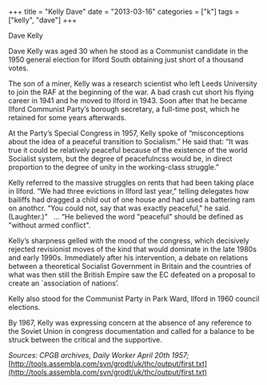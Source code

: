 +++
title = "Kelly Dave"
date = "2013-03-16"
categories = ["k"]
tags = ["kelly", "dave"]
+++

Dave Kelly

Dave Kelly was aged 30 when he stood as a Communist candidate in the 1950 general election for Ilford South obtaining just short of a thousand votes.

The son of a miner, Kelly was a research scientist who left Leeds University to join the RAF at the beginning of the war. A bad crash cut short his flying career in 1941 and he moved to Ilford in 1943. Soon after that he became Ilford Communist Party’s borough secretary, a full-time post, which he retained for some years afterwards.

At the Party’s Special Congress in 1957, Kelly spoke of “misconceptions about the idea of a peaceful transition to Socialism.” He said that: “It was true it could be relatively peaceful because of the existence of the world Socialist system, but the degree of peacefulncss would be, in direct proportion to the degree of unity in the working-class struggle.”

Kelly referred to the massive struggles on rents that had been taking place in Ilford. “We had three evictions in Ilford last year," telling delegates how bailiffs had dragged a child out of one house and had used a battering ram on anothcr. “You could not, say that was exactly peaceful," he said. (Laughter.)"   … “He believed the word "peaceful" should be defined as "without armed conflict".

Kelly’s sharpness gelled with the mood of the congress, which decisively rejected revisionist moves of the kind that would dominate in the late 1980s and early 1990s. Immediately after his intervention, a debate on relations between a theoretical Socialist Government in Britain and the countries of what was then still the British Empire saw the EC defeated on a proposal to create an \`association of nations’.

Kelly also stood for the Communist Party in Park Ward, Ilford in 1960 council elections.

By 1967, Kelly was expressing concern at the absence of any reference to the Soviet Union in congress documentation and called for a balance to be struck between the critical and the supportive.

_Sources: CPGB archives, Daily Worker April 20th 1957;_ [http://tools.assembla.com/svn/grodt/uk/thc/output/first.txt](http://tools.assembla.com/svn/grodt/uk/thc/output/first.txt)
